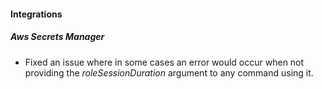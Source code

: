 
#### Integrations

##### Aws Secrets Manager

- Fixed an issue where in some cases an error would occur when not providing the *roleSessionDuration* argument to any command using it.
